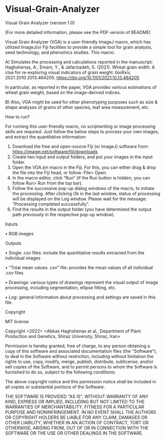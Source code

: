 # Visual-Grain-Analyzer
Visual Grain Analyzer (version 1.0)

(For more detailed information, please see the PDF version of README)

Visual Grain Analyzer (VGA) is a user-friendly ImageJ macro, which has utilized ImageJ/or Fiji facilities to provide a simple tool for grain analysis, seed technology, and phenomics studies. 
This macro:

A)	Simulates the processing and calculations reported in the manuscript:
    Haghshenas, A., Emam, Y., & Jafarizadeh, S. (2021). Wheat grain width: A clue for re-exploring visual indicators of grain weight. bioRxiv, 2021.2010.2013.464205.
      https://doi.org/10.1101/2021.10.13.464205
    
   In particular, as reported in the paper, VGA provides various estimations of wheat grain weight, based on the image-derived indices.


B)	Also, VGA might be used for other phenotyping purposes such as size & shape analyses of grains of other species, leaf area measurement, etc.



How to run?

For running this user-friendly macro, no scriptwriting or image processing skills are required. Just follow the below steps to process your own images, and extract the quantitative information:

1)	Download the free and open-source Fiji (or ImageJ) software from: https://imagej.net/software/fiji/downloads
2)	Create two input and output folders, and put your images in the input folder.
3)	Open the VGA.ijm macro in the Fiji. For this, you can either drag & drop the file into the Fiji head, or follow: File> Open.
4)	In the macro editor, click “Run” (if the Run button is hidden, you can follow Run> Run from the top bar). 
5)	Follow the successive pop-up dialog windows of the macro, to initiate the processing. After clicking Ok in the last window, status of processing will be displayed on the Log window. Please wait for the message: “Processing completed successfully”.
6)	Find the results in the output folder (you have determined the output path previously in the respective pop-up window).


Inputs

•	RGB images


Outputs

•	Single .csv files: include the quantitative results extracted from the individual images

•	“Total mean values .csv” file: provides the mean values of all individual .csv files.

•	Drawings: various types of drawings represent the visual output of image processing, including segmentation, ellipse fitting, etc.

•	Log: general information about processing and settings are saved in this file.







Copyright

MIT license

Copyright <2022> <Abbas Haghshenas et al., Department of Plant Production and Genetics, Shiraz University, Shiraz, Iran>

Permission is hereby granted, free of charge, to any person obtaining a copy of this software and associated documentation files (the "Software"), to deal in the Software without restriction, including without limitation the rights to use, copy, modify, merge, publish, distribute, sublicense, and/or sell copies of the Software, and to permit persons to whom the Software is furnished to do so, subject to the following conditions:

The above copyright notice and this permission notice shall be included in all copies or substantial portions of the Software.

THE SOFTWARE IS PROVIDED "AS IS", WITHOUT WARRANTY OF ANY KIND, EXPRESS OR IMPLIED, INCLUDING BUT NOT LIMITED TO THE WARRANTIES OF MERCHANTABILITY, FITNESS FOR A PARTICULAR PURPOSE AND NONINFRINGEMENT. IN NO EVENT SHALL THE AUTHORS OR COPYRIGHT HOLDERS BE LIABLE FOR ANY CLAIM, DAMAGES OR OTHER LIABILITY, WHETHER IN AN ACTION OF CONTRACT, TORT OR OTHERWISE, ARISING FROM, OUT OF OR IN CONNECTION WITH THE SOFTWARE OR THE USE OR OTHER DEALINGS IN THE SOFTWARE.
